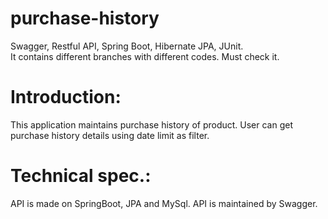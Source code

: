 # purchase-history
Swagger, Restful API, Spring Boot, Hibernate JPA, JUnit.</br>
It contains different branches with different codes. Must check it.

# Introduction:
This application maintains purchase history of product. User can get purchase history details using date limit as filter.

# Technical spec.:
API is made on SpringBoot, JPA and MySql. API is maintained by Swagger.

